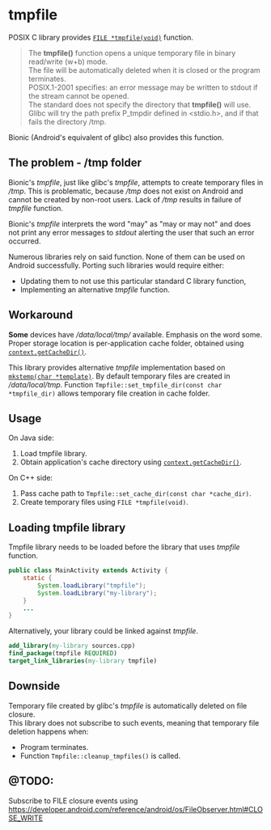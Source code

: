 # tmpfile
POSIX C library provides [`FILE *tmpfile(void)`](https://linux.die.net/man/3/tmpfile) function.
> The **tmpfile()** function opens a unique temporary file in binary read/write (w+b) mode.  
> The file will be automatically deleted when it is closed or the program terminates.  
> POSIX.1-2001 specifies: an error message may be written to stdout if the stream cannot be opened.  
> The standard does not specify the directory that **tmpfile()** will use.  
> Glibc will try the path prefix P_tmpdir defined in <stdio.h>, and if that fails the directory /tmp.

Bionic (Android's equivalent of glibc) also provides this function.

## The problem - /tmp folder

Bionic's *tmpfile*, just like glibc's *tmpfile*, attempts to create temporary files in */tmp*.
This is problematic, because */tmp* does not exist on Android and cannot be created by non-root users.
Lack of */tmp* results in failure of *tmpfile* function.

Bionic's *tmpfile* interprets the word "may" as "may or may not" and does not print any error messages to *stdout* alerting the user that such an error occurred.

Numerous libraries rely on said function. None of them can be used on Android successfully.
Porting such libraries would require either:
* Updating them to not use this particular standard C library function,
* Implementing an alternative *tmpfile* function.

## Workaround
**Some** devices have */data/local/tmp/* available. Emphasis on the word some.  
Proper storage location is per-application cache folder, obtained using
[`context.getCacheDir()`](https://developer.android.com/reference/android/content/Context.html#getCacheDir()).

This library provides alternative *tmpfile* implementation based on [```mkstemp(char *template)```](https://linux.die.net/man/3/mkstemp).
By default temporary files are created in */data/local/tmp*.
Function `Tmpfile::set_tmpfile_dir(const char *tmpfile_dir)` allows temporary file creation in cache folder.

## Usage
On Java side:
1. Load tmpfile library.
2. Obtain application's cache directory using [`context.getCacheDir()`](https://developer.android.com/reference/android/content/Context.html#getCacheDir()).

On C++ side:
1. Pass cache path to `Tmpfile::set_cache_dir(const char *cache_dir)`.
2. Create temporary files using `FILE *tmpfile(void)`.

## Loading tmpfile library
Tmpfile library needs to be loaded before the library that uses *tmpfile* function.
```Java
public class MainActivity extends Activity {
    static {
        System.loadLibrary("tmpfile");
        System.loadLibrary("my-library");
    }
    ...
}
```

Alternatively, your library could be linked against *tmpfile*.
```CMake
add_library(my-library sources.cpp)
find_package(tmpfile REQUIRED)
target_link_libraries(my-library tmpfile)
```

## Downside
Temporary file created by glibc's *tmpfile* is automatically deleted on file closure.  
This library does not subscribe to such events, meaning that temporary file deletion happens when:
* Program terminates.
* Function `Tmpfile::cleanup_tmpfiles()` is called.

## @TODO:
Subscribe to FILE closure events using
https://developer.android.com/reference/android/os/FileObserver.html#CLOSE_WRITE
